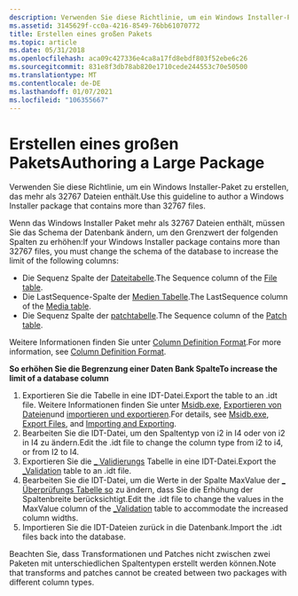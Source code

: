 ```yaml
---
description: Verwenden Sie diese Richtlinie, um ein Windows Installer-Paket zu erstellen, das mehr als 32767 Dateien enthält.
ms.assetid: 3145629f-cc0a-4216-8549-76bb61070772
title: Erstellen eines großen Pakets
ms.topic: article
ms.date: 05/31/2018
ms.openlocfilehash: aca09c427336e4ca8a17fd8ebdf803f52ebe6c26
ms.sourcegitcommit: 831e8f3db78ab820e1710cede244553c70e50500
ms.translationtype: MT
ms.contentlocale: de-DE
ms.lasthandoff: 01/07/2021
ms.locfileid: "106355667"
---
```

# <a name="authoring-a-large-package"></a><span data-ttu-id="2fa93-103">Erstellen eines großen Pakets</span><span class="sxs-lookup"><span data-stu-id="2fa93-103">Authoring a Large Package</span></span>

<span data-ttu-id="2fa93-104">Verwenden Sie diese Richtlinie, um ein Windows Installer-Paket zu erstellen, das mehr als 32767 Dateien enthält.</span><span class="sxs-lookup"><span data-stu-id="2fa93-104">Use this guideline to author a Windows Installer package that contains more than 32767 files.</span></span>

<span data-ttu-id="2fa93-105">Wenn das Windows Installer Paket mehr als 32767 Dateien enthält, müssen Sie das Schema der Datenbank ändern, um den Grenzwert der folgenden Spalten zu erhöhen:</span><span class="sxs-lookup"><span data-stu-id="2fa93-105">If your Windows Installer package contains more than 32767 files, you must change the schema of the database to increase the limit of the following columns:</span></span>

-   <span data-ttu-id="2fa93-106">Die Sequenz Spalte der [Dateitabelle](file-table.md).</span><span class="sxs-lookup"><span data-stu-id="2fa93-106">The Sequence column of the [File table](file-table.md).</span></span>
-   <span data-ttu-id="2fa93-107">Die LastSequence-Spalte der [Medien Tabelle](media-table.md).</span><span class="sxs-lookup"><span data-stu-id="2fa93-107">The LastSequence column of the [Media table](media-table.md).</span></span>
-   <span data-ttu-id="2fa93-108">Die Sequenz Spalte der [patchtabelle](patch-table.md).</span><span class="sxs-lookup"><span data-stu-id="2fa93-108">The Sequence column of the [Patch table](patch-table.md).</span></span>

<span data-ttu-id="2fa93-109">Weitere Informationen finden Sie unter [Column Definition Format](column-definition-format.md).</span><span class="sxs-lookup"><span data-stu-id="2fa93-109">For more information, see [Column Definition Format](column-definition-format.md).</span></span>

<span data-ttu-id="2fa93-110">**So erhöhen Sie die Begrenzung einer Daten Bank Spalte**</span><span class="sxs-lookup"><span data-stu-id="2fa93-110">**To increase the limit of a database column**</span></span>

1.  <span data-ttu-id="2fa93-111">Exportieren Sie die Tabelle in eine IDT-Datei.</span><span class="sxs-lookup"><span data-stu-id="2fa93-111">Export the table to an .idt file.</span></span> <span data-ttu-id="2fa93-112">Weitere Informationen finden Sie unter [Msidb.exe](msidb-exe.md), [Exportieren von Dateien](export-files.md)und [importieren und exportieren](importing-and-exporting.md).</span><span class="sxs-lookup"><span data-stu-id="2fa93-112">For details, see [Msidb.exe](msidb-exe.md), [Export Files](export-files.md), and [Importing and Exporting](importing-and-exporting.md).</span></span>
2.  <span data-ttu-id="2fa93-113">Bearbeiten Sie die IDT-Datei, um den Spaltentyp von i2 in I4 oder von i2 in I4 zu ändern.</span><span class="sxs-lookup"><span data-stu-id="2fa93-113">Edit the .idt file to change the column type from i2 to i4, or from I2 to I4.</span></span>
3.  <span data-ttu-id="2fa93-114">Exportieren Sie die [ \_ Validierungs](-validation-table.md) Tabelle in eine IDT-Datei.</span><span class="sxs-lookup"><span data-stu-id="2fa93-114">Export the [\_Validation](-validation-table.md) table to an .idt file.</span></span>
4.  <span data-ttu-id="2fa93-115">Bearbeiten Sie die IDT-Datei, um die Werte in der Spalte MaxValue der [ \_ Überprüfungs Tabelle so](-validation-table.md) zu ändern, dass Sie die Erhöhung der Spaltenbreite berücksichtigt.</span><span class="sxs-lookup"><span data-stu-id="2fa93-115">Edit the .idt file to change the values in the MaxValue column of the [\_Validation](-validation-table.md) table to accommodate the increased column widths.</span></span>
5.  <span data-ttu-id="2fa93-116">Importieren Sie die IDT-Dateien zurück in die Datenbank.</span><span class="sxs-lookup"><span data-stu-id="2fa93-116">Import the .idt files back into the database.</span></span>

<span data-ttu-id="2fa93-117">Beachten Sie, dass Transformationen und Patches nicht zwischen zwei Paketen mit unterschiedlichen Spaltentypen erstellt werden können.</span><span class="sxs-lookup"><span data-stu-id="2fa93-117">Note that transforms and patches cannot be created between two packages with different column types.</span></span>

 

 



